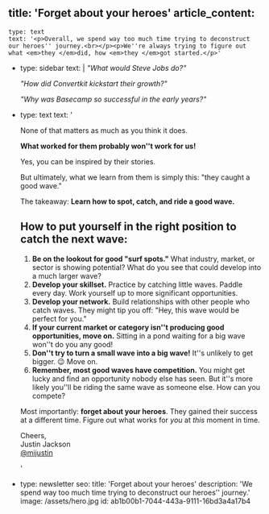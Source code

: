 title: 'Forget about your heroes'
article_content:
  -
    type: text
    text: '<p>Overall, we spend way too much time trying to deconstruct our heroes'' journey.<br></p><p>We''re always trying to figure out what <em>they </em>did, how <em>they </em>got started.</p>'
  -
    type: sidebar
    text: |
      _"What would Steve Jobs do?"_
      
      _"How did Convertkit kickstart their growth?"_
      
      _"Why was Basecamp so successful in the early years?"_
  -
    type: text
    text: '<p>None of that matters as much as you think it does.<br></p><p><strong>What worked for them probably won''t work for us! </strong></p><p>Yes, you can be inspired by their stories. </p><p>But ultimately, what we learn from them is simply this: "they caught a good wave." </p><p>The takeaway: <strong>Learn how to spot, catch, and ride a good wave.</strong></p><h2>How to put yourself in the right position to catch the next wave: </h2><ol><li><strong>Be on the lookout for good "surf spots."</strong> What industry, market, or sector is showing potential? What do you see that could develop into a much larger wave?</li><li><strong>Develop your skillset.</strong> Practice by catching little waves. Paddle every day. Work yourself up to more significant opportunities.</li><li><strong>Develop your network.</strong> Build relationships with other people who catch waves. They might tip you off: "Hey, this wave would be perfect for you."</li><li><strong>If your current market or category isn''t producing good opportunities, move on.</strong> Sitting in a pond waiting for a big wave won''t do you any good!</li><li><strong>Don''t try to turn a small wave into a big wave!</strong> It''s unlikely to get bigger. 😉 Move on.</li><li><strong>Remember, most good waves have competition.</strong> You might get lucky and find an opportunity nobody else has seen. But it''s more likely you''ll be riding the same wave as someone else. How can you compete?</li></ol><p>Most importantly: <strong>forget about your heroes</strong>. They gained their success at a different time. Figure out what works for <em>you</em> at <em>this</em> moment in time.</p><p>Cheers,<br>Justin Jackson<br><a href="https://twitter.com/mijustin">@mijustin</a></p>'
  -
    type: newsletter
seo:
  title: 'Forget about your heroes'
  description: 'We spend way too much time trying to deconstruct our heroes'' journey.'
  image: /assets/hero.jpg
id: ab1b00b1-7044-443a-9111-16bd3a4a17b4
